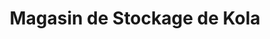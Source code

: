 ---
title: "Magasin de Stockage de Kola"
url: /nzerekore/magasin-de-stockage-de-kola/
shop: commodité
---